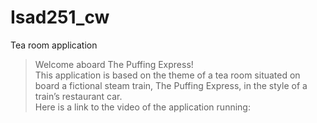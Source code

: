 # Isad251_cw
Tea room application
>Welcome aboard The Puffing Express!
<br/>This application is based on the theme of a tea room situated on board a fictional steam train, The Puffing Express, in the style of a train’s restaurant car. 
<br/>Here is a link to the video of the application running: 
